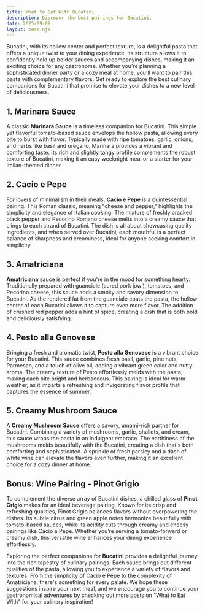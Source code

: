 ```yaml
---
title: What to Eat With Bucatini
description: Discover the best pairings for Bucatini.
date: 2025-09-09
layout: base.njk
---
```


Bucatini, with its hollow center and perfect texture, is a delightful pasta that offers a unique twist to your dining experience. Its structure allows it to confidently hold up bolder sauces and accompanying dishes, making it an exciting choice for any gastronome. Whether you're planning a sophisticated dinner party or a cozy meal at home, you'll want to pair this pasta with complementary flavors. Get ready to explore the best culinary companions for Bucatini that promise to elevate your dishes to a new level of deliciousness.

## **1. Marinara Sauce**

A classic **Marinara Sauce** is a timeless companion for Bucatini. This simple yet flavorful tomato-based sauce envelops the hollow pasta, allowing every bite to burst with flavor. Typically made with ripe tomatoes, garlic, onions, and herbs like basil and oregano, Marinara provides a vibrant and comforting taste. Its rich and slightly tangy profile complements the robust texture of Bucatini, making it an easy weeknight meal or a starter for your Italian-themed dinner.

## **2. Cacio e Pepe**

For lovers of minimalism in their meals, **Cacio e Pepe** is a quintessential pairing. This Roman classic, meaning "cheese and pepper," highlights the simplicity and elegance of Italian cooking. The mixture of freshly cracked black pepper and Pecorino Romano cheese melts into a creamy sauce that clings to each strand of Bucatini. The dish is all about showcasing quality ingredients, and when served over Bucatini, each mouthful is a perfect balance of sharpness and creaminess, ideal for anyone seeking comfort in simplicity.

## **3. Amatriciana**

**Amatriciana** sauce is perfect if you're in the mood for something hearty. Traditionally prepared with guanciale (cured pork jowl), tomatoes, and Pecorino cheese, this sauce adds a smoky and savory dimension to Bucatini. As the rendered fat from the guanciale coats the pasta, the hollow center of each Bucatini allows it to capture even more flavor. The addition of crushed red pepper adds a hint of spice, creating a dish that is both bold and deliciously satisfying.

## **4. Pesto alla Genovese**

Bringing a fresh and aromatic twist, **Pesto alla Genovese** is a vibrant choice for your Bucatini. This sauce combines fresh basil, garlic, pine nuts, Parmesan, and a touch of olive oil, adding a vibrant green color and nutty aroma. The creamy texture of Pesto effortlessly melds with the pasta, making each bite bright and herbaceous. This pairing is ideal for warm weather, as it imparts a refreshing and invigorating flavor profile that captures the essence of summer.

## **5. Creamy Mushroom Sauce**

A **Creamy Mushroom Sauce** offers a savory, umami-rich partner for Bucatini. Combining a variety of mushrooms, garlic, shallots, and cream, this sauce wraps the pasta in an indulgent embrace. The earthiness of the mushrooms melds beautifully with the Bucatini, creating a dish that's both comforting and sophisticated. A sprinkle of fresh parsley and a dash of white wine can elevate the flavors even further, making it an excellent choice for a cozy dinner at home.

## **Bonus: Wine Pairing - Pinot Grigio**

To complement the diverse array of Bucatini dishes, a chilled glass of **Pinot Grigio** makes for an ideal beverage pairing. Known for its crisp and refreshing qualities, Pinot Grigio balances flavors without overpowering the dishes. Its subtle citrus and green apple notes harmonize beautifully with tomato-based sauces, while its acidity cuts through creamy and cheesy pairings like Cacio e Pepe. Whether you’re serving a tomato-forward or creamy dish, this versatile wine enhances your dining experience effortlessly.

Exploring the perfect companions for **Bucatini** provides a delightful journey into the rich tapestry of culinary pairings. Each sauce brings out different qualities of the pasta, allowing you to experience a variety of flavors and textures. From the simplicity of Cacio e Pepe to the complexity of Amatriciana, there's something for every palate. We hope these suggestions inspire your next meal, and we encourage you to continue your gastronomical adventures by checking out more posts on "What to Eat With" for your culinary inspiration!